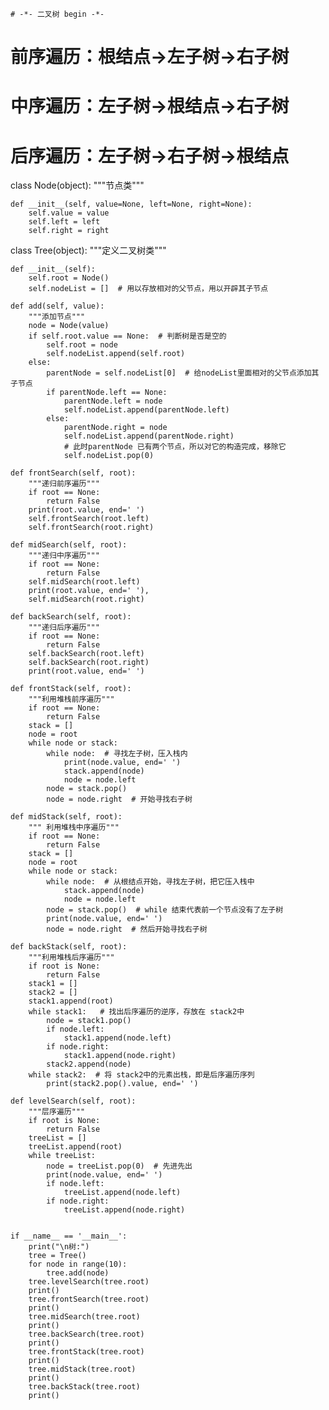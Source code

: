     # -*- 二叉树 begin -*-
# 前序遍历：根结点->左子树->右子树
# 中序遍历：左子树->根结点->右子树
# 后序遍历：左子树->右子树->根结点


class Node(object):
    """节点类"""

    def __init__(self, value=None, left=None, right=None):
        self.value = value
        self.left = left
        self.right = right


class Tree(object):
    """定义二叉树类"""

    def __init__(self):
        self.root = Node()
        self.nodeList = []  # 用以存放相对的父节点，用以开辟其子节点

    def add(self, value):
        """添加节点"""
        node = Node(value)
        if self.root.value == None:  # 判断树是否是空的
            self.root = node
            self.nodeList.append(self.root)
        else:
            parentNode = self.nodeList[0]  # 给nodeList里面相对的父节点添加其子节点
            if parentNode.left == None:
                parentNode.left = node
                self.nodeList.append(parentNode.left)
            else:
                parentNode.right = node
                self.nodeList.append(parentNode.right)
                # 此时parentNode 已有两个节点，所以对它的构造完成，移除它
                self.nodeList.pop(0)

    def frontSearch(self, root):
        """递归前序遍历"""
        if root == None:
            return False
        print(root.value, end=' ')
        self.frontSearch(root.left)
        self.frontSearch(root.right)

    def midSearch(self, root):
        """递归中序遍历"""
        if root == None:
            return False
        self.midSearch(root.left)
        print(root.value, end=' '),
        self.midSearch(root.right)

    def backSearch(self, root):
        """递归后序遍历"""
        if root == None:
            return False
        self.backSearch(root.left)
        self.backSearch(root.right)
        print(root.value, end=' ')

    def frontStack(self, root):
        """利用堆栈前序遍历"""
        if root == None:
            return False
        stack = []
        node = root
        while node or stack:
            while node:  # 寻找左子树，压入栈内
                print(node.value, end=' ')
                stack.append(node)
                node = node.left
            node = stack.pop()
            node = node.right  # 开始寻找右子树

    def midStack(self, root):
        """ 利用堆栈中序遍历"""
        if root == None:
            return False
        stack = []
        node = root
        while node or stack:
            while node:  # 从根结点开始，寻找左子树，把它压入栈中
                stack.append(node)
                node = node.left
            node = stack.pop()  # while 结束代表前一个节点没有了左子树
            print(node.value, end=' ')
            node = node.right  # 然后开始寻找右子树

    def backStack(self, root):
        """利用堆栈后序遍历"""
        if root is None:
            return False
        stack1 = []
        stack2 = []
        stack1.append(root)
        while stack1:   # 找出后序遍历的逆序，存放在 stack2中
            node = stack1.pop()
            if node.left:
                stack1.append(node.left)
            if node.right:
                stack1.append(node.right)
            stack2.append(node)
        while stack2:  # 将 stack2中的元素出栈，即是后序遍历序列
            print(stack2.pop().value, end=' ')

    def levelSearch(self, root):
        """层序遍历"""
        if root is None:
            return False
        treeList = []
        treeList.append(root)
        while treeList:
            node = treeList.pop(0)  # 先进先出
            print(node.value, end=' ')
            if node.left:
                treeList.append(node.left)
            if node.right:
                treeList.append(node.right)


    if __name__ == '__main__':
        print("\n树:")
        tree = Tree()
        for node in range(10):
            tree.add(node)
        tree.levelSearch(tree.root)
        print()
        tree.frontSearch(tree.root)
        print()
        tree.midSearch(tree.root)
        print()
        tree.backSearch(tree.root)
        print()
        tree.frontStack(tree.root)
        print()
        tree.midStack(tree.root)
        print()
        tree.backStack(tree.root)
        print()

